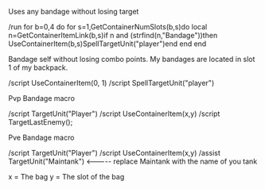 Uses any bandage without losing target

/run for b=0,4 do for s=1,GetContainerNumSlots(b,s)do local n=GetContainerItemLink(b,s)if n and (strfind(n,"Bandage"))then UseContainerItem(b,s)SpellTargetUnit("player")end end end

 

Bandage self without losing combo points. My bandages are located in slot 1 of my backpack.

/script UseContainerItem(0, 1)
/script SpellTargetUnit("player")

 

Pvp Bandage macro

/script TargetUnit("Player")
/script UseContainerItem(x,y)
/script TargetLastEnemy();


Pve Bandage macro

/script TargetUnit("Player")
/script UseContainerItem(x,y)
/assist TargetUnit("Maintank")    <----- replace Maintank with the name of you tank

x = The bag
y = The slot of the bag